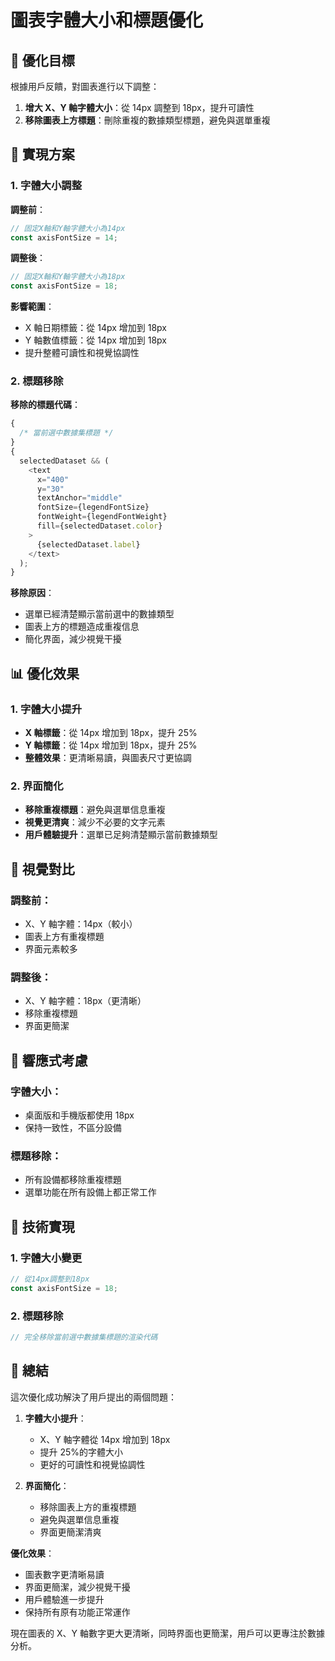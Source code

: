 # 圖表字體大小和標題優化

## 🎯 優化目標

根據用戶反饋，對圖表進行以下調整：

1. **增大 X、Y 軸字體大小**：從 14px 調整到 18px，提升可讀性
2. **移除圖表上方標題**：刪除重複的數據類型標題，避免與選單重複

## 🔧 實現方案

### 1. **字體大小調整**

**調整前**：

```javascript
// 固定X軸和Y軸字體大小為14px
const axisFontSize = 14;
```

**調整後**：

```javascript
// 固定X軸和Y軸字體大小為18px
const axisFontSize = 18;
```

**影響範圍**：

- X 軸日期標籤：從 14px 增加到 18px
- Y 軸數值標籤：從 14px 增加到 18px
- 提升整體可讀性和視覺協調性

### 2. **標題移除**

**移除的標題代碼**：

```javascript
{
  /* 當前選中數據集標題 */
}
{
  selectedDataset && (
    <text
      x="400"
      y="30"
      textAnchor="middle"
      fontSize={legendFontSize}
      fontWeight={legendFontWeight}
      fill={selectedDataset.color}
    >
      {selectedDataset.label}
    </text>
  );
}
```

**移除原因**：

- 選單已經清楚顯示當前選中的數據類型
- 圖表上方的標題造成重複信息
- 簡化界面，減少視覺干擾

## 📊 優化效果

### 1. **字體大小提升**

- **X 軸標籤**：從 14px 增加到 18px，提升 25%
- **Y 軸標籤**：從 14px 增加到 18px，提升 25%
- **整體效果**：更清晰易讀，與圖表尺寸更協調

### 2. **界面簡化**

- **移除重複標題**：避免與選單信息重複
- **視覺更清爽**：減少不必要的文字元素
- **用戶體驗提升**：選單已足夠清楚顯示當前數據類型

## 🎨 視覺對比

### **調整前**：

- X、Y 軸字體：14px（較小）
- 圖表上方有重複標題
- 界面元素較多

### **調整後**：

- X、Y 軸字體：18px（更清晰）
- 移除重複標題
- 界面更簡潔

## 📱 響應式考慮

### **字體大小**：

- 桌面版和手機版都使用 18px
- 保持一致性，不區分設備

### **標題移除**：

- 所有設備都移除重複標題
- 選單功能在所有設備上都正常工作

## 🔧 技術實現

### 1. **字體大小變更**

```javascript
// 從14px調整到18px
const axisFontSize = 18;
```

### 2. **標題移除**

```javascript
// 完全移除當前選中數據集標題的渲染代碼
```

## 📝 總結

這次優化成功解決了用戶提出的兩個問題：

1. **字體大小提升**：

   - X、Y 軸字體從 14px 增加到 18px
   - 提升 25%的字體大小
   - 更好的可讀性和視覺協調性

2. **界面簡化**：
   - 移除圖表上方的重複標題
   - 避免與選單信息重複
   - 界面更簡潔清爽

**優化效果**：

- 圖表數字更清晰易讀
- 界面更簡潔，減少視覺干擾
- 用戶體驗進一步提升
- 保持所有原有功能正常運作

現在圖表的 X、Y 軸數字更大更清晰，同時界面也更簡潔，用戶可以更專注於數據分析。

